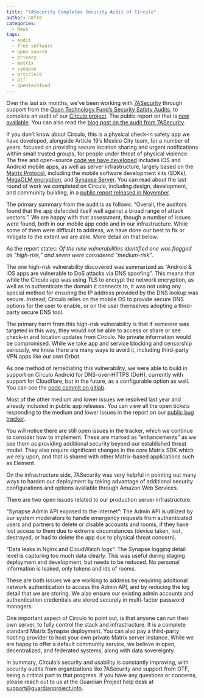 ```yaml
---
title: "7ASecurity Completes Security Audit of Círculo"
author: n8fr8
categories:
  - News
tags:
  - audit 
  - free software
  - open source
  - privacy
  - matrix
  - synapse
  - article19
  - otf
  - opentechfund
---
```


Over the last six months, we’ve been working with [7ASecurity](https://7asecurity.com/) through support from the [Open Technology Fund’s Security Safety Audits](https://www.opentech.fund/impact/security-safety-audits/), to complete an audit of our [Círculo project](https://encirculo.org).  The public report on that is [now available](https://www.opentech.fund/security-safety-audits/circulo-security-audit/). You can also read the [blog post on the audit from 7ASecurity](https://7asecurity.com/blog/2025/03/circulo-security-audit-by-7asecurity/).

If you don’t know about Circulo, this is a physical check-in safety app we have developed, alongside Article 19’s Mexico City team, for a number of years, focused on providing secure location sharing and urgent notifications within small trusted groups, for people under threat of physical violence. The free and open-source [code we have developed](https://gitlab.com/circuloapp) includes iOS and Android mobile apps, as well as server infrastructure, largely based on the [Matrix Protocol](https://matrix.org/), including the mobile software development kits (SDKs), [MegaOLM encryption](https://matrix.org/docs/matrix-concepts/end-to-end-encryption/), and [Synapse Server](https://github.com/element-hq/synapse). You can read about the last round of work we completed on Circulo, including design, development, and community building, in a [public report released in November](https://guardianproject.info/releases/CirculoFinalReport20232024.pdf). 

The primary summary from the audit is as follows: “Overall, the auditors found that the app defended itself well against a broad range of attack vectors.”. We are happy with that assessment, though a number of issues were found, both in our mobile app code and in our infrastructure. While some of them were difficult to address, we have done our best to fix or mitigate to the extent we are able. More detail on that below.

As the report states: 
*Of the nine vulnerabilities identified one was flagged as “high-risk,” and seven were considered “medium-risk”*.

The one high-risk vulnerability discovered was summarized as “Android & iOS apps are vulnerable to DoS attacks via DNS spoofing”. This means that while the Círculo app was using TLS to encrypt the network encryption, as well as to authenticate the domain it connects to, it was not using any special method for ensuring the IP address provided by the DNS lookup was secure. Instead, Círculo relies on the mobile OS to provide secure DNS options for the user to enable, or on the user themselves adopting a third-party secure DNS tool. 

The primary harm from this high-risk vulnerability is that if someone was targeted in this way, they would not be able to access or share or see check-in and location updates from Círculo. No private information would be compromised. While we take app and service blocking and censorship seriously, we know there are many ways to avoid it, including third-party VPN apps like our own Orbot.

As one method of remediating this vulnerability, we were able to build in support on Círculo Android for DNS-over-HTTPS (DoH), currently with support for Cloudflare, but in the future, as a configurable option as well. You can see the [code commit on gitlab](https://gitlab.com/circuloapp/circulo-keanu-android/-/commit/955c5a3198a9fbfd887ee3fa57b3f331373e9127). 

Most of the other medium and lower issues we resolved last year and already included in public app releases. You can view all the open tickets responding to the medium and lower issues in the report on our [public bug tracker](https://gitlab.com/groups/circuloapp/-/milestones/19#tab-issues). 

You will notice there are still open issues in the tracker, which we continue to consider how to implement. These are marked as “enhancements” as we see them as providing additional security beyond our established threat model. They also require significant changes in the core Matrix SDK which we rely upon, and that is shared with other Matrix-based applications such as Element. 

On the infrastructure side, 7ASecurity was very helpful in pointing out many ways to harden our deployment by taking advantage of additional security configurations and options available through Amazon Web Services.

There are two open issues related to our production server infrastructure. 

“Synapse Admin API exposed to the internet”: The Admin API is utilized by our system moderators to handle emergency requests from authenticated users and partners to delete or disable accounts and rooms, if they have lost access to them due to extreme circumstances (device taken, lost, destroyed, or had to delete the app due to physical threat concern).

“Data leaks in Nginx and CloudWatch logs”: The Synapse logging detail level is capturing too much data clearly. This was useful during staging deployment and development, but needs to be reduced. No personal information is leaked, only tokens and ids of rooms.

These are both issues we are working to address by requiring additional network authentication to access the Admin API, and by reducing the log detail that we are storing. We also ensure our existing admin accounts and authentication credentials are stored securely in multi-factor password managers.

One important aspect of Círculo to point out, is that anyone can run their own server, to fully control the stack and infrastructure. It is a complete standard Matrix Synapse deployment. You can also pay a third-party hosting provider to host your own private Matrix server instance. While we are happy to offer a default community service, we believe in open, decentralized, and federated systems, along with data sovereignty.

In summary, Círculo’s security and usability is constantly improving, with security audits from organizations like 7ASecurity and support from OTF, being a critical part to that progress. If you have any questions or concerns, please reach out to us at the Guardian Project help desk at [support@guardianproject.info](mailto:support@guardianproject.info). 
